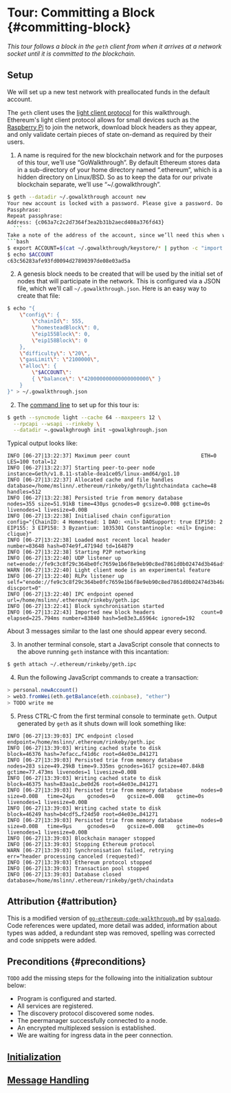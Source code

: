 # Tour: Committing a Block {#committing-block}

_This tour follows a block in the `geth` client from when it arrives at a network socket until it is committed to the blockchain._

## Setup

We will set up a new test network with preallocated funds in the default account.

The `geth` client uses the [light client protocol](https://github.com/ethereum/wiki/wiki/Light-client-protocol) for this walkthrough. Ethereum&apos;s light client protocol allows for small devices such as the [Raspberry Pi](https://www.rs-online.com/designspark/exploring-ethereum-with-raspberry-pi-part-1-getting-started) to join the network, download block headers as they appear, and only validate certain pieces of state on-demand as required by their users.

1. A name is required for the new blockchain network and for the purposes of this tour, we’ll use “GoWalkthrough”. By default Ethereum stores data in a sub-directory of your home directory named “.ethereum”, which is a hidden directory on Linux/BSD. So as to keep the data for our private blockchain separate, we’ll use “~/.gowalkthrough”.
  ```bash
  $ geth --datadir ~/.gowalkthrough account new
  Your new account is locked with a password. Please give a password. Do not forget this password.
  Passphrase:
  Repeat passphrase:
  Address: {c063a7c2c2d7364f3ea2b31b2aecd408a376fd43}
    ```
  Take a note of the address of the account, since we’ll need this when we initialize the new network if we would like to preallocate any funds to it. Here is a bash script that saves the address in an environment variable called `ACCOUNT`:
  ```bash
  $ export ACCOUNT=$(cat ~/.gowalkthrough/keystore/* | python -c "import sys, json; print json.load(sys.stdin)['address']")
  $ echo $ACCOUNT
c63c56283afe93fd0094d27890397de08e03ad5a
   ```

2. A genesis block needs to be created that will be used by the initial set of nodes that will participate in the network. This is configured via a JSON file, which we'll call `~/.gowalkthrough.json`. Here is an easy way to create that file:
```bash
$ echo "{
    \"config\": {
        \"chainId\": 555,
        \"homesteadBlock\": 0,
        \"eip155Block\": 0,
        \"eip158Block\": 0
    },
    \"difficulty\": \"20\",
    \"gasLimit\": \"2100000\",
    \"alloc\": {
        \"$ACCOUNT\":
        { \"balance\": \"420000000000000000000\" }
    }
}" > ~/.gowalkthrough.json
```

2. The [command line](https://github.com/ethereum/go-ethereum/wiki/Command-Line-Options) to set up for this tour is:

  ```bash
  $ geth --syncmode light --cache 64 --maxpeers 12 \
    --rpcapi --wsapi --rinkeby \
    --datadir ~.gowalkghrough init ~gowalkghrough.json
  ```
  
  Typical output looks like:
  ```
  INFO [06-27|13:22:37] Maximum peer count                       ETH=0 LES=100 total=12
  INFO [06-27|13:22:37] Starting peer-to-peer node               instance=Geth/v1.8.11-stable-dea1ce05/linux-amd64/go1.10
  INFO [06-27|13:22:37] Allocated cache and file handles         database=/home/mslinn/.ethereum/rinkeby/geth/lightchaindata cache=48 handles=512
  INFO [06-27|13:22:38] Persisted trie from memory database      nodes=355 size=51.91kB time=430µs gcnodes=0 gcsize=0.00B gctime=0s livenodes=1 livesize=0.00B
  INFO [06-27|13:22:38] Initialised chain configuration          config="{ChainID: 4 Homestead: 1 DAO: <nil> DAOSupport: true EIP150: 2 EIP155: 3 EIP158: 3 Byzantium: 1035301 Constantinople: <nil> Engine: clique}"
  INFO [06-27|13:22:38] Loaded most recent local header          number=83648 hash=074e9f…47194d td=164879
  INFO [06-27|13:22:38] Starting P2P networking
  INFO [06-27|13:22:40] UDP listener up                          net=enode://fe9c3c8f29c364be0fc7659e1b6f8e9eb90c8ed7861d0b02474d3b46adff1581cc6f4be61a8769da087449358c24a2642cebd3a6797ce49bdeeca087ceea836c@[::]:30303
  WARN [06-27|13:22:40] Light client mode is an experimental feature
  INFO [06-27|13:22:40] RLPx listener up                         self="enode://fe9c3c8f29c364be0fc7659e1b6f8e9eb90c8ed7861d0b02474d3b46adff1581cc6f4be61a8769da087449358c24a2642cebd3a6797ce49bdeeca087ceea836c@[::]:30303?discport=0"
  INFO [06-27|13:22:40] IPC endpoint opened                      url=/home/mslinn/.ethereum/rinkeby/geth.ipc
  INFO [06-27|13:22:41] Block synchronisation started
  INFO [06-27|13:22:43] Imported new block headers               count=0 elapsed=225.794ms number=83840 hash=5e83e3…65964c ignored=192
  ```
  
  About 3 messages similar to the last one should appear every second.
  
3. In another terminal console, start a JavaScript console that connects to the above running `geth` instance with this incantation:
  
  ```bash
  $ geth attach ~/.ethereum/rinkeby/geth.ipc
  ```

4. Run the following JavaScript commands to create a transaction:
```javascript
> personal.newAccount()
> web3.fromWei(eth.getBalance(eth.coinbase), "ether")
> TODO write me
```
  
5. Press CTRL-C from the first terminal console to terminate `geth`. Output generated by `geth` as it shuts down will look something like:
  ```
  INFO [06-27|13:39:03] IPC endpoint closed                      endpoint=/home/mslinn/.ethereum/rinkeby/geth.ipc
  INFO [06-27|13:39:03] Writing cached state to disk             block=46376 hash=7efacc…f41d6c root=d4e03e…041271
  INFO [06-27|13:39:03] Persisted trie from memory database      nodes=283 size=49.29kB time=9.335ms gcnodes=1617 gcsize=407.84kB gctime=77.473ms livenodes=1 livesize=0.00B
  INFO [06-27|13:39:03] Writing cached state to disk             block=46375 hash=83aa1c…be0d26 root=d4e03e…041271
  INFO [06-27|13:39:03] Persisted trie from memory database      nodes=0   size=0.00B   time=24µs    gcnodes=0    gcsize=0.00B    gctime=0s       livenodes=1 livesize=0.00B
  INFO [06-27|13:39:03] Writing cached state to disk             block=46249 hash=b4cdf5…f24d50 root=d4e03e…041271
  INFO [06-27|13:39:03] Persisted trie from memory database      nodes=0   size=0.00B   time=9µs     gcnodes=0    gcsize=0.00B    gctime=0s       livenodes=1 livesize=0.00B
  INFO [06-27|13:39:03] Blockchain manager stopped
  INFO [06-27|13:39:03] Stopping Ethereum protocol
  WARN [06-27|13:39:03] Synchronisation failed, retrying         err="header processing canceled (requested)"
  INFO [06-27|13:39:03] Ethereum protocol stopped
  INFO [06-27|13:39:03] Transaction pool stopped
  INFO [06-27|13:39:03] Database closed                          database=/home/mslinn/.ethereum/rinkeby/geth/chaindata
  ```
  
## Attribution {#attribution}
This is a modified version of [`go-ethereum-code-walkthrough.md`](https://gist.github.com/gsalgado/16a67aa51207f87e259a7007a2e8d274) by [`gsalgado`](https://github.com/gsalgado). Code references were updated, more detail was added, information about types was added, a redundant step was removed, spelling was corrected and code snippets were added.

## Preconditions {#preconditions}
`TODO` add the missing steps for the following into the initialization subtour below:
* Program is configured and started.
* All services are registered.
* The discovery protocol discovered some nodes.
* The peermanager successfully connected to a node.
* An encrypted multiplexed session is established.
* We are waiting for ingress data in the peer connection.

## [Initialization](initialization.md#initialization)

## [Message Handling](handling.md#handling)
